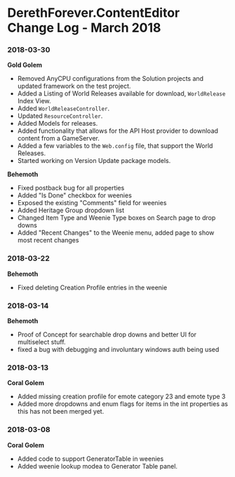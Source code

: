 # DerethForever.ContentEditor Change Log - March 2018

### 2018-03-30
**Gold Golem**

* Removed AnyCPU configurations from the Solution projects and updated framework on the test project.
* Added a Listing of World Releases available for download, `WorldRelease` Index View.
* Added `WorldReleaseController`.
* Updated `ResourceController`.
* Added Models for releases.
* Added functionality that allows for the API Host provider to download content from a GameServer.
* Added a few variables to the `Web.config` file, that support the World Releases.
* Started working on Version Update package models.

**Behemoth**

* Fixed postback bug for all properties
* Added "Is Done" checkbox for weenies
* Exposed the existing "Comments" field for weenies
* Added Heritage Group dropdown list
* Changed Item Type and Weenie Type boxes on Search page to drop downs
* Added "Recent Changes" to the Weenie menu, added page to show most recent changes

### 2018-03-22
**Behemoth**

* Fixed deleting Creation Profile entries in the weenie

### 2018-03-14
**Behemoth**

* Proof of Concept for searchable drop downs and better UI for multiselect stuff.
* fixed a bug with debugging and involuntary windows auth being used

### 2018-03-13
**Coral Golem**

* Added missing creation profile for emote category 23 and emote type 3
* Added more dropdowns and enum flags for items in the int properties as this has not been merged yet.

### 2018-03-08
**Coral Golem**

* Added code to support GeneratorTable in weenies
* Added weenie lookup modea to Generator Table panel.
